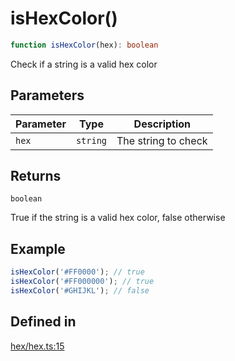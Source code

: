 # isHexColor()

```ts
function isHexColor(hex): boolean
```

Check if a string is a valid hex color

## Parameters

| Parameter | Type | Description |
| ------ | ------ | ------ |
| `hex` | `string` | The string to check |

## Returns

`boolean`

True if the string is a valid hex color, false otherwise

## Example

```ts
isHexColor('#FF0000'); // true
isHexColor('#FF000000'); // true
isHexColor('#GHIJKL'); // false
```

## Defined in

[hex/hex.ts:15](https://github.com/Sillybit-io/colorhacks/blob/9a1a410a2ab3d0d5aa1082a1583a18ba63dd35e8/src/features/hex/hex.ts#L15)
